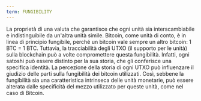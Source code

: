```yaml
---
term: FUNGIBILITY
---
```


La proprietà di una valuta che garantisce che ogni unità sia interscambiabile e indistinguibile da un'altra unità simile. Bitcoin, come unità di conto, è in linea di principio fungibile, perché un bitcoin vale sempre un altro bitcoin: 1 BTC = 1 BTC. Tuttavia, la tracciabilità degli UTXO (il supporto per le unità) sulla blockchain può a volte compromettere questa fungibilità. Infatti, ogni satoshi può essere distinto per la sua storia, che gli conferisce una specifica identità. La percezione della storia di ogni UTXO può influenzare il giudizio delle parti sulla fungibilità dei bitcoin utilizzati. Così, sebbene la fungibilità sia una caratteristica intrinseca delle unità monetarie, può essere alterata dalle specificità del mezzo utilizzato per queste unità, come nel caso di Bitcoin.